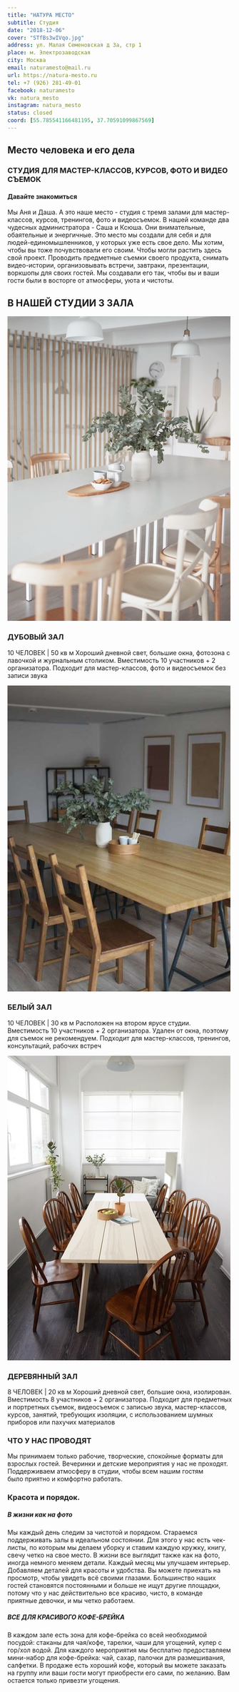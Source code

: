 ```yaml
---
title: "НАТУРА МЕСТО"
subtitle: Студия
date: "2018-12-06"
cover: "STfBs3wIVqo.jpg"
address: ул. Малая Семеновская д 3а, стр 1
place: м. Электрозаводская
city: Москва
email: naturamesto@mail.ru
url: https://natura-mesto.ru
tel: +7 (926) 281-49-01 
facebook: naturamesto
vk: natura_mesto
instagram: natura_mesto
status: closed
coord: [55.785541166481195, 37.70591099867569]
---
```


## Место человека и его дела

### СТУДИЯ ДЛЯ МАСТЕР-КЛАССОВ, КУРСОВ, ФОТО И ВИДЕО СЪЕМОК

#### Давайте знакомиться

Мы Аня и Даша. А это наше место - студия с тремя залами для мастер-классов, курсов, тренингов, фото и видеосъемок. В нашей команде два чудесных администратора - Саша и Ксюша. Они внимательные, обаятельные и энергичные. Это место мы создали для себя и для людей-единомышленников, у которых уже есть свое дело. Мы хотим, чтобы вы тоже почувствовали его своим. Чтобы могли растить здесь свой проект. Проводить предметные съемки своего продукта, снимать видео-истории, организовывать встречи, завтраки, презентации, воркшопы для своих гостей. Мы создавали его так, чтобы вы и ваши гости были в восторге от атмосферы, уюта и чистоты.

## В НАШЕЙ СТУДИИ 3 ЗАЛА

![](./images/500-23158369f95976b96151fdc7024cb6a0.jpg)


### ДУБОВЫЙ ЗАЛ

10 ЧЕЛОВЕК | 50 кв м
Хороший дневной свет, большие окна, фотозона с лавочкой и журнальным столиком. Вместимость 10 участников + 2 организатора. Подходит для мастер-классов, фото и видеосъемок без записи звука

![](./images/500-6290a9a41bd6390c41ec12bfb1ae5aa4.jpg)

	
### БЕЛЫЙ ЗАЛ

10 ЧЕЛОВЕК | 30 кв м
Расположен на втором ярусе студии. Вместимость 10 участников + 2 организатора. Удален от окна, поэтому для съемок не рекомендуем. Подходит для мастер-классов, тренингов, консультаций, рабочих встреч

![](./images/500-ff27f8b9a38ebeec682dcc84abd2da0c.jpg)

### ДЕРЕВЯННЫЙ ЗАЛ

8 ЧЕЛОВЕК | 20 кв м
Хороший дневной свет, большие окна, изолирован. Вместимость 8 участников + 2 организатора. Подходит для предметных и портретных съемок, видеосъемок с записью звука, мастер-классов, курсов, занятий, требующих изоляции, с использованием шумных приборов или пахучих материалов

### ЧТО У НАС ПРОВОДЯТ

Мы принимаем только рабочие, творческие, спокойные форматы для взрослых гостей. Вечеринки и детские мероприятия у нас не проходят. Поддерживаем атмосферу в студии, чтобы всем нашим гостям было приятно и комфортно работать.

### Красота и порядок.

##### В жизни как на фото

Мы каждый день следим за чистотой и порядком. Стараемся поддерживать залы в идеальном состоянии. Для этого у нас есть чек-листы, по которым мы делаем уборку и ставим каждую кружку, книгу, свечу четко на свое место. В жизни все выглядит также как на фото, иногда немного меняем детали. Каждый месяц мы улучшаем интерьер. Добавляем деталей для красоты и удобства. Вы можете приехать на просмотр, чтобы увидеть всё своими глазами. Большинство наших гостей становятся постоянными и больше не ищут другие площадки, потому что у нас действительно все красиво, чисто, в команде приятные девочки, и мы четко работаем.

##### ВСЕ ДЛЯ КРАСИВОГО КОФЕ-БРЕЙКА

В каждом зале есть зона для кофе-брейка со всей необходимой посудой: стаканы для чая/кофе, тарелки, чаши для угощений, кулер с гор/хол водой. Для каждого мероприятия мы бесплатно предоставляем мини-набор для кофе-брейка: чай, сахар, палочки для размешивания, салфетки. В продаже есть хороший кофе, который вы можете заказать на группу или ваши гости могут приобрести его сами, по желанию. Вам остается только привезти угощения.
